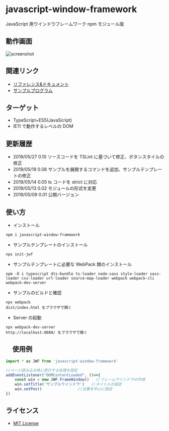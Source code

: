 # javascript-window-framework

JavaScript 用ウインドウフレームワーク npm モジュール版

## 動作画面

![screenshot](https://raw.githubusercontent.com/JavaScript-WindowFramework/javascript-window-framework/ScreenShot/ScreenShot.gif)

## 関連リンク

- [リファレンス&ドキュメント](https://javascript-windowframework.github.io/TypeDocViewer/dist/)
- [サンプルプログラム](https://github.com/JavaScript-WindowFramework/jwf_sample01)

## ターゲット

- TypeScript+ES5(JavaScript)
- IE11 で動作するレベルの DOM

## 更新履歴

- 2019/05/27 0.10 ソースコードを TSLint に基づいて修正、ボタンスタイルの修正
- 2019/05/19 0.08 サンプルを展開するコマンドを追加、サンプルテンプレートの修正
- 2019/05/14 0.05 ts コードを strict に対応
- 2019/05/13 0.02 モジュールの形式を変更
- 2019/05/09 0.01 公開バージョン

## 使い方

- インストール

```
npm i javascript-window-framework
```

- サンプルテンプレートのインストール

```
npx init-jwf
```

- サンプルテンプレートに必要な WebPack 類のインストール

```
npm -D i typescript dts-bundle ts-loader node-sass style-loader sass-loader css-loader url-loader source-map-loader webpack webpack-cli webpack-dev-server
```

- サンプルのビルドと確認

```
npx webpack
dist/index.html をブラウザで開く
```

- Server の起動

```
npx webpack-dev-server
http://localhost:8080/ をブラウザで開く
```

## 　使用例

```src/index.ts
import * as JWF from 'javascript-window-framework'

//ページ読み込み時に実行する処理を設定
addEventListener("DOMContentLoaded", ()=>{
	const win = new JWF.FrameWindow()	//フレームウインドウの作成
	win.setTitle('サンプルウインドウ')	//タイトルの設定
	win.setPos()				//位置を中心に設定
})
```

## ライセンス

- [MIT License](https://opensource.org/licenses/mit-license.php)
